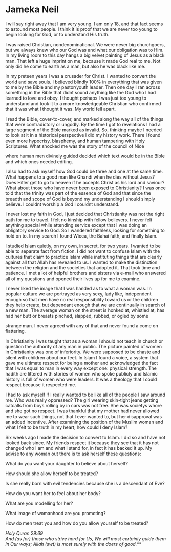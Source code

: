 Jameka Neil
===========

I will say right away that I am very young. I am only 18, and that fact
seems to astound most people. I think it is proof that we are never too
young to begin looking for God, or to understand His truth.

I was raised Christian, nondenominational. We were never big
churchgoers, but we always knew who our God was and what our obligation
was to Him. In my living room to this day hangs a big velvet painting of
Jesus as a black man. That left a huge imprint on me, because it made
God real to me. Not only did he come to earth as a man, but also he was
black like me.

In my preteen years I was a crusader for Christ. I wanted to convert the
world and save souls. I believed blindly 100% in everything that was
given to me by the Bible and my pastor/youth leader. Then one day I ran
across something in the Bible that didnt sound anything like the God who
I had learned to love and obey. I thought perhaps I was just too young
to understand and took it to a more knowledgeable Christian who
confirmed that it was what I thought it was. My world fell apart.

I read the Bible, cover-to-cover, and marked along the way all of the
things that were contradictory or ungodly. By the time I got to
revelations I had a large segment of the Bible marked as invalid. So,
thinking maybe I needed to look at it in a historical perspective I did
my history work. There I found even more hypocrisy, blasphemy, and human
tampering with Holy Scriptures. What shocked me was the story of the
council of Nice

where human men divinely guided decided which text would be in the Bible
and which ones needed editing.

I also had to ask myself how God could be three and one at the same
time. What happens to a good man like Ghandi when he dies without Jesus?
Does Hitler get to go to heaven if he accepts Christ as his lord and
saviour? What about those who have never been exposed to Christianity? I
was once told that the trinity was part of the essence of God and that
since the breadth and scope of God is beyond my understanding I should
simply believe. I couldnt worship a God I couldnt understand.

I never lost my faith in God, I just decided that Christianity was not
the right path for me to travel. I felt no kinship with fellow
believers. I never felt anything special while attending service except
that I was doing an obligatory service to God. So I wandered faithless,
looking for something to hold on to. In my search I found Wicca, the
Bahai faith, and finally Islam.

I studied Islam quietly, on my own, in secret, for two years. I wanted
to be able to separate fact from fiction. I did not want to confuse
Islam with the cultures that claim to practice Islam while instituting
things that are clearly against all that Allah has revealed to us. I
wanted to make the distinction between the religion and the societies
that adopted it. That took time and patience. I met a lot of helpful
brothers and sisters via e-mail who answered all of my questions and
opened their lives up for me to examine.

I never liked the image that I was handed as to what a woman was. In
popular culture we are portrayed as very sexy, lady like, independent
enough so that men have no real responsibility toward us or the children
they help create, but dependant enough that we are continually in search
of a new man. The average woman on the street is honked at, whistled at,
has had her butt or breasts pinched, slapped, rubbed, or ogled by some

strange man. I never agreed with any of that and never found a come on
flattering.

In Christianity I was taught that as a woman I should not teach in
church or question the authority of any man in public. The picture
painted of women in Christianity was one of inferiority. We were
supposed to be chaste and silent with children about our feet. In Islam
I found a voice, a system that gave me ultimate respect for being a
mother and acknowledged the fact that I was equal to man in every way
except one: physical strength. The hadith are littered with stories of
women who spoke publicly and Islamic history is full of women who were
leaders. It was a theology that I could respect because it respected me.

I had to ask myself if I really wanted to be like all of the people I
saw around me. Who was really oppressed? The girl wearing skin-tight
jeans getting catcalls from boys rolling by in cars was not free. She
was societys whore and she got no respect. I was thankful that my mother
had never allowed me to wear such things, not that I ever wanted to, but
her disapproval was an added incentive. After examining the position of
the Muslim woman and what I felt to be truth in my heart, how could I
deny Islam?

Six weeks ago I made the decision to convert to Islam. I did so and have
not looked back since. My friends respect it because they see that it
has not changed who I am and what I stand for, in fact it has backed it
up. My advise to any woman out there is to ask herself these questions:

What do you want your daughter to believe about herself?

How should she allow herself to be treated?

Is she really born with evil tendencies because she is a descendant of
Eve?

How do you want her to feel about her body?

What are you modelling for her?

What image of womanhood are you promoting?

How do men treat you and how do you allow yourself to be treated?

**Holy Quran 29:69*  
 And (as for) those who strive hard for Us, We will most certainly guide
them in Our ways; Allah (swt) is most surely with the doers of good.***
